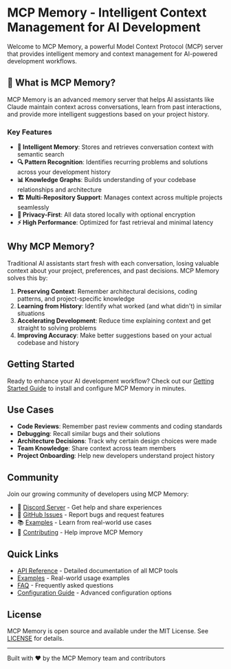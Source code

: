 # MCP Memory - Intelligent Context Management for AI Development

Welcome to MCP Memory, a powerful Model Context Protocol (MCP) server that provides intelligent memory and context management for AI-powered development workflows.

## 🚀 What is MCP Memory?

MCP Memory is an advanced memory server that helps AI assistants like Claude maintain context across conversations, learn from past interactions, and provide more intelligent suggestions based on your project history.

### Key Features

- **🧠 Intelligent Memory**: Stores and retrieves conversation context with semantic search
- **🔍 Pattern Recognition**: Identifies recurring problems and solutions across your development history
- **📊 Knowledge Graphs**: Builds understanding of your codebase relationships and architecture
- **🏗️ Multi-Repository Support**: Manages context across multiple projects seamlessly
- **🔐 Privacy-First**: All data stored locally with optional encryption
- **⚡ High Performance**: Optimized for fast retrieval and minimal latency

## Why MCP Memory?

Traditional AI assistants start fresh with each conversation, losing valuable context about your project, preferences, and past decisions. MCP Memory solves this by:

1. **Preserving Context**: Remember architectural decisions, coding patterns, and project-specific knowledge
2. **Learning from History**: Identify what worked (and what didn't) in similar situations
3. **Accelerating Development**: Reduce time explaining context and get straight to solving problems
4. **Improving Accuracy**: Make better suggestions based on your actual codebase and history

## Getting Started

Ready to enhance your AI development workflow? Check out our [Getting Started Guide](getting-started.md) to install and configure MCP Memory in minutes.

## Use Cases

- **Code Reviews**: Remember past review comments and coding standards
- **Debugging**: Recall similar bugs and their solutions
- **Architecture Decisions**: Track why certain design choices were made
- **Team Knowledge**: Share context across team members
- **Project Onboarding**: Help new developers understand project history

## Community

Join our growing community of developers using MCP Memory:

- 💬 [Discord Server](https://discord.gg/mcp-memory) - Get help and share experiences
- 🐛 [GitHub Issues](https://github.com/your-org/mcp-memory/issues) - Report bugs and request features
- 📚 [Examples](examples.md) - Learn from real-world use cases
- 🤝 [Contributing](https://github.com/your-org/mcp-memory/blob/main/CONTRIBUTING.md) - Help improve MCP Memory

## Quick Links

- [API Reference](api-reference.md) - Detailed documentation of all MCP tools
- [Examples](examples.md) - Real-world usage examples
- [FAQ](faq.md) - Frequently asked questions
- [Configuration Guide](getting-started.md#configuration) - Advanced configuration options

## License

MCP Memory is open source and available under the MIT License. See [LICENSE](https://github.com/your-org/mcp-memory/blob/main/LICENSE) for details.

---

Built with ❤️ by the MCP Memory team and contributors